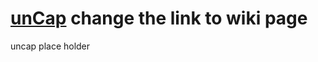 # [unCap](https://bitbucket.org/udaykrishna5/uncap) **change the link to wiki page**

uncap place holder


